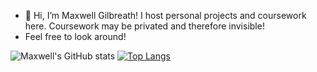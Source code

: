 - 👋 Hi, I’m Maxwell Gilbreath! I host personal projects and coursework here. Coursework may be privated and therefore invisible!
-    Feel free to look around!

![Maxwell's GitHub stats](https://github-readme-stats.vercel.app/api?username=MaxGilbreath&count_private=true&show_icons=true&theme=slateorange) [![Top Langs](https://github-readme-stats.vercel.app/api/top-langs/?username=MaxGilbreath&layout=compact&theme=slateorange)](https://github.com/anuraghazra/github-readme-stats)



